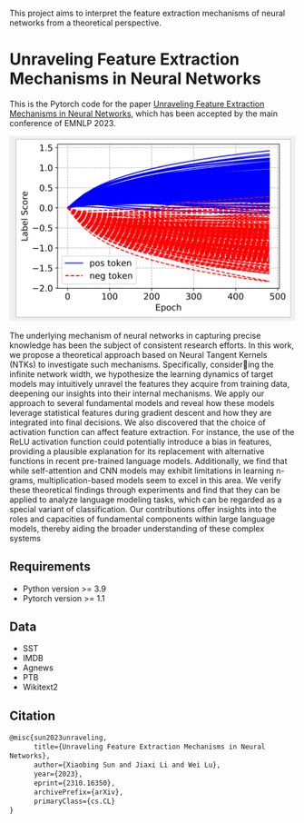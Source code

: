 This project aims to interpret the feature extraction mechanisms of neural networks from a theoretical perspective.

# Unraveling Feature Extraction Mechanisms in Neural Networks
This is the Pytorch code for the paper [Unraveling Feature Extraction Mechanisms in Neural Networks](https://arxiv.org/pdf/2310.16350v2.pdf), which has been accepted by the main conference of EMNLP 2023.
<p align="center">
 <img src="cnn_epoch.png" width="700"/>
</p>
The underlying mechanism of neural networks in capturing precise knowledge has been the subject of consistent research efforts. In this work, we propose a theoretical approach based
on Neural Tangent Kernels (NTKs) to investigate such mechanisms. Specifically, considering the infinite network width, we hypothesize the learning dynamics of target models may intuitively unravel the features they acquire from
training data, deepening our insights into their internal mechanisms. We apply our approach to several fundamental models and reveal how these models leverage statistical features during gradient descent and how they are integrated
into final decisions. We also discovered that the choice of activation function can affect feature extraction. For instance, the use of the ReLU activation function could potentially introduce a bias in features, providing a plausible
explanation for its replacement with alternative functions in recent pre-trained language models. Additionally, we find that while self-attention and CNN models may exhibit limitations in learning n-grams, multiplication-based models
seem to excel in this area. We verify these theoretical findings through experiments and find that they can be applied to analyze language modeling tasks, which can be regarded as a special variant of classification. Our contributions
offer insights into the roles and capacities of fundamental components within large language models, thereby aiding the broader understanding of these complex systems

## Requirements
* Python version >= 3.9
* Pytorch version >= 1.1

## Data
* SST
* IMDB
* Agnews
* PTB
* Wikitext2

## Citation
```
@misc{sun2023unraveling,
      title={Unraveling Feature Extraction Mechanisms in Neural Networks}, 
      author={Xiaobing Sun and Jiaxi Li and Wei Lu},
      year={2023},
      eprint={2310.16350},
      archivePrefix={arXiv},
      primaryClass={cs.CL}
}
```


